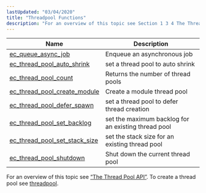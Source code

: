 ```yaml
---
lastUpdated: "03/04/2020"
title: "Threadpool Functions"
description: "For an overview of this topic see Section 1 3 4 The Thread Pool API To create a thread pool see threadpool..."
---
```



| Name                                                                                                                      | Description                                         |
|---------------------------------------------------------------------------------------------------------------------------|-----------------------------------------------------|
| [ec_queue_async_job](/momentum/3/3-api/apis-ec-queue-async-job)                      | Enqueue an asynchronous job                         |
| [ec_thread_pool_auto_shrink](/momentum/3/3-api/apis-ec-thread-pool-auto-shrink)       | set a thread pool to auto shrink                    |
| [ec_thread_pool_count](/momentum/3/3-api/apis-ec-thread-pool-count)                   | Returns the number of thread pools                  |
| [ec_thread_pool_create_module](/momentum/3/3-api/apis-ec-thread-pool-create-module)   | Create a module thread pool                         |
| [ec_thread_pool_defer_spawn](/momentum/3/3-api/apis-ec-thread-pool-defer-spawn)       | set a thread pool to defer thread creation          |
| [ec_thread_pool_set_backlog](/momentum/3/3-api/apis-ec-thread-pool-set-backlog)       | set the maximum backlog for an existing thread pool |
| [ec_thread_pool_set_stack_size](/momentum/3/3-api/apis-ec-thread-pool-set-stack-size) | set the stack size for an existing thread pool      |
| [ec_thread_pool_shutdown](/momentum/3/3-api/apis-ec-thread-pool-shutdown)             | Shut down the current thread pool                   |

For an overview of this topic see [“The Thread Pool API”](/momentum/3/3-api/arch-primary-apis#arch.threadpool). To create a thread pool see [threadpool](/momentum/3/3-reference/3-reference-conf-ref-threadpool).